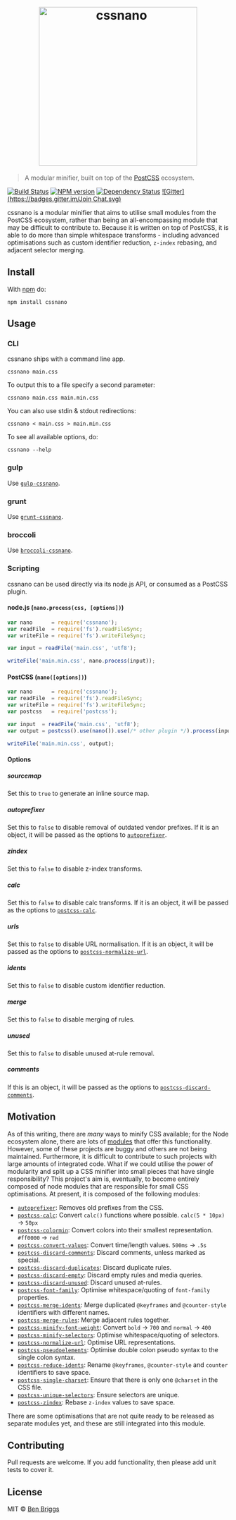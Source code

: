 <h1 align="center">
    <br>
    <img width="360" src="https://rawgit.com/ben-eb/cssnano/2.0/media/logo.svg" alt="cssnano">
    <br>
</h1>

> A modular minifier, built on top of the [PostCSS] ecosystem.

[![Build Status](https://travis-ci.org/ben-eb/cssnano.svg?branch=master)][ci] [![NPM version](https://badge.fury.io/js/cssnano.svg)][npm] [![Dependency Status](https://gemnasium.com/ben-eb/cssnano.svg)][deps] [![Gitter](https://badges.gitter.im/Join Chat.svg)](https://gitter.im/ben-eb/cssnano?utm_source=badge&utm_medium=badge&utm_campaign=pr-badge&utm_content=badge)

cssnano is a modular minifier that aims to utilise small modules from the
PostCSS ecosystem, rather than being an all-encompassing module that may be
difficult to contribute to. Because it is written on top of PostCSS, it is able
to do more than simple whitespace transforms - including advanced optimisations
such as custom identifier reduction, `z-index` rebasing, and adjacent selector
merging.

## Install

With [npm](https://npmjs.org/package/cssnano) do:

```
npm install cssnano
```

## Usage

### CLI

cssnano ships with a command line app.

```
cssnano main.css
```

To output this to a file specify a second parameter:

```
cssnano main.css main.min.css
```

You can also use stdin & stdout redirections:

```
cssnano < main.css > main.min.css
```

To see all available options, do:

```
cssnano --help
```

### gulp

Use [`gulp-cssnano`].

### grunt

Use [`grunt-cssnano`].

### broccoli

Use [`broccoli-cssnano`].

### Scripting

cssnano can be used directly via its node.js API, or consumed as a PostCSS
plugin.

#### node.js (`nano.process(css, [options])`)

```js
var nano      = require('cssnano');
var readFile  = require('fs').readFileSync;
var writeFile = require('fs').writeFileSync;

var input = readFile('main.css', 'utf8');

writeFile('main.min.css', nano.process(input));
```

#### PostCSS (`nano([options])`)

```js
var nano      = require('cssnano');
var readFile  = require('fs').readFileSync;
var writeFile = require('fs').writeFileSync;
var postcss   = require('postcss');

var input  = readFile('main.css', 'utf8');
var output = postcss().use(nano()).use(/* other plugin */).process(input).css;

writeFile('main.min.css', output);
```

#### Options

##### sourcemap

Set this to `true` to generate an inline source map.

##### autoprefixer

Set this to `false` to disable removal of outdated vendor prefixes. If it is
an object, it will be passed as the options to [`autoprefixer`].

##### zindex

Set this to `false` to disable z-index transforms.

##### calc

Set this to `false` to disable calc transforms. If it is an object, it will be
passed as the options to [`postcss-calc`].

##### urls

Set this to `false` to disable URL normalisation. If it is an object, it will be
passed as the options to [`postcss-normalize-url`].

##### idents

Set this to `false` to disable custom identifier reduction.

##### merge

Set this to `false` to disable merging of rules.

##### unused

Set this to `false` to disable unused at-rule removal.

##### comments

If this is an object, it will be passed as the options to
[`postcss-discard-comments`].

## Motivation

As of this writing, there are *many* ways to minify CSS available; for the Node
ecosystem alone, there are lots of [modules] that offer this functionality.
However, some of these projects are buggy and others are not being maintained.
Furthermore, it is difficult to contribute to such projects with large amounts
of integrated code. What if we could utilise the power of modularity and split
up a CSS minifier into small pieces that have single responsibility? This
project's aim is, eventually, to become entirely composed of node modules that
are responsible for small CSS optimisations. At present, it is composed of the
following modules:

* [`autoprefixer`]: Removes old prefixes from the CSS.
* [`postcss-calc`]: Convert `calc()` functions where possible.
  `calc(5 * 10px)` -> `50px`
* [`postcss-colormin`]: Convert colors into their smallest representation.
  `#ff0000` -> `red`
* [`postcss-convert-values`]: Convert time/length values.
  `500ms` -> `.5s`
* [`postcss-discard-comments`]: Discard comments, unless marked as special.
* [`postcss-discard-duplicates`]: Discard duplicate rules.
* [`postcss-discard-empty`]: Discard empty rules and media queries.
* [`postcss-discard-unused`]: Discard unused at-rules.
* [`postcss-font-family`]: Optimise whitespace/quoting of `font-family`
  properties.
* [`postcss-merge-idents`]: Merge duplicated `@keyframes` and `@counter-style`
  identifiers with different names.
* [`postcss-merge-rules`]: Merge adjacent rules together.
* [`postcss-minify-font-weight`]: Convert `bold` -> `700` and `normal` -> `400`
* [`postcss-minify-selectors`]: Optimise whitespace/quoting of selectors.
* [`postcss-normalize-url`]: Optimise URL representations.
* [`postcss-pseudoelements`]: Optimise double colon pseudo syntax to the single
  colon syntax.
* [`postcss-reduce-idents`]: Rename `@keyframes`, `@counter-style` and `counter`
  identifiers to save space.
* [`postcss-single-charset`]: Ensure that there is only one `@charset` in the
  CSS file.
* [`postcss-unique-selectors`]: Ensure selectors are unique.
* [`postcss-zindex`]: Rebase `z-index` values to save space.

There are some optimisations that are not quite ready to be released as
separate modules yet, and these are still integrated into this module.

## Contributing

Pull requests are welcome. If you add functionality, then please add unit tests
to cover it.

## License

MIT © [Ben Briggs](http://beneb.info)

[modules]:                      https://github.com/ben-eb/css-minifiers
[PostCSS]:                      https://github.com/postcss/postcss

[`autoprefixer`]:               https://github.com/postcss/autoprefixer
[`postcss-calc`]:               https://github.com/postcss/postcss-calc
[`postcss-colormin`]:           https://github.com/ben-eb/postcss-colormin
[`postcss-convert-values`]:     https://github.com/ben-eb/postcss-convert-values
[`postcss-discard-comments`]:   https://github.com/ben-eb/postcss-discard-comments
[`postcss-discard-duplicates`]: https://github.com/ben-eb/postcss-discard-duplicates
[`postcss-discard-empty`]:      https://github.com/ben-eb/postcss-discard-empty
[`postcss-discard-unused`]:     https://github.com/ben-eb/postcss-discard-unused
[`postcss-font-family`]:        https://github.com/ben-eb/postcss-font-family
[`postcss-merge-idents`]:       https://github.com/ben-eb/postcss-merge-idents
[`postcss-merge-rules`]:        https://github.com/ben-eb/postcss-merge-rules
[`postcss-minify-font-weight`]: https://github.com/ben-eb/postcss-minify-font-weight
[`postcss-minify-selectors`]:   https://github.com/ben-eb/postcss-minify-selectors
[`postcss-normalize-url`]:      https://github.com/ben-eb/postcss-normalize-url
[`postcss-pseudoelements`]:     https://github.com/axa-ch/postcss-pseudoelements
[`postcss-reduce-idents`]:      https://github.com/ben-eb/postcss-reduce-idents
[`postcss-single-charset`]:     https://github.com/hail2u/postcss-single-charset
[`postcss-unique-selectors`]:   https://github.com/ben-eb/postcss-unique-selectors
[`postcss-zindex`]:             https://github.com/ben-eb/postcss-zindex

[`gulp-cssnano`]:               https://github.com/ben-eb/gulp-cssnano
[`grunt-cssnano`]:              https://github.com/sindresorhus/grunt-cssnano
[`broccoli-cssnano`]:           https://github.com/sindresorhus/broccoli-cssnano

[ci]:                           https://travis-ci.org/ben-eb/cssnano
[deps]:                         https://gemnasium.com/ben-eb/cssnano
[npm]:                          http://badge.fury.io/js/cssnano
